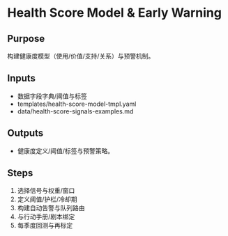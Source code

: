 # Health Score Model & Early Warning

## Purpose

构建健康度模型（使用/价值/支持/关系）与预警机制。

## Inputs

- 数据字段字典/阈值与标签
- templates/health-score-model-tmpl.yaml
- data/health-score-signals-examples.md

## Outputs

- 健康度定义/阈值/标签与预警策略。

## Steps

1. 选择信号与权重/窗口
2. 定义阈值/护栏/冷却期
3. 构建自动告警与队列路由
4. 与行动手册/剧本绑定
5. 每季度回测与再标定
